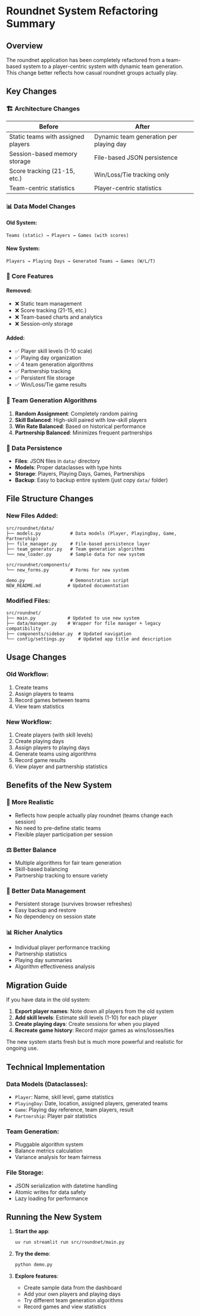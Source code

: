 # Roundnet System Refactoring Summary

## Overview

The roundnet application has been completely refactored from a team-based system to a player-centric system with dynamic team generation. This change better reflects how casual roundnet groups actually play.

## Key Changes

### 🏗️ Architecture Changes

| **Before** | **After** |
|------------|-----------|
| Static teams with assigned players | Dynamic team generation per playing day |
| Session-based memory storage | File-based JSON persistence |
| Score tracking (21-15, etc.) | Win/Loss/Tie tracking only |
| Team-centric statistics | Player-centric statistics |

### 📊 Data Model Changes

#### Old System:
```
Teams (static) → Players → Games (with scores)
```

#### New System:
```
Players → Playing Days → Generated Teams → Games (W/L/T)
```

### 🎯 Core Features

#### Removed:
- ❌ Static team management
- ❌ Score tracking (21-15, etc.)
- ❌ Team-based charts and analytics
- ❌ Session-only storage

#### Added:
- ✅ Player skill levels (1-10 scale)
- ✅ Playing day organization
- ✅ 4 team generation algorithms
- ✅ Partnership tracking
- ✅ Persistent file storage
- ✅ Win/Loss/Tie game results

### 🔀 Team Generation Algorithms

1. **Random Assignment**: Completely random pairing
2. **Skill Balanced**: High-skill paired with low-skill players
3. **Win Rate Balanced**: Based on historical performance
4. **Partnership Balanced**: Minimizes frequent partnerships

### 💾 Data Persistence

- **Files**: JSON files in `data/` directory
- **Models**: Proper dataclasses with type hints
- **Storage**: Players, Playing Days, Games, Partnerships
- **Backup**: Easy to backup entire system (just copy `data/` folder)

## File Structure Changes

### New Files Added:
```
src/roundnet/data/
├── models.py           # Data models (Player, PlayingDay, Game, Partnership)
├── file_manager.py     # File-based persistence layer
├── team_generator.py   # Team generation algorithms
└── new_loader.py       # Sample data for new system

src/roundnet/components/
└── new_forms.py        # Forms for new system

demo.py                 # Demonstration script
NEW_README.md          # Updated documentation
```

### Modified Files:
```
src/roundnet/
├── main.py            # Updated to use new system
├── data/manager.py    # Wrapper for file manager + legacy compatibility
├── components/sidebar.py  # Updated navigation
└── config/settings.py     # Updated app title and description
```

## Usage Changes

### Old Workflow:
1. Create teams
2. Assign players to teams
3. Record games between teams
4. View team statistics

### New Workflow:
1. Create players (with skill levels)
2. Create playing days
3. Assign players to playing days
4. Generate teams using algorithms
5. Record game results
6. View player and partnership statistics

## Benefits of the New System

### 🎯 More Realistic
- Reflects how people actually play roundnet (teams change each session)
- No need to pre-define static teams
- Flexible player participation per session

### ⚖️ Better Balance
- Multiple algorithms for fair team generation
- Skill-based balancing
- Partnership tracking to ensure variety

### 💾 Better Data Management
- Persistent storage (survives browser refreshes)
- Easy backup and restore
- No dependency on session state

### 📊 Richer Analytics
- Individual player performance tracking
- Partnership statistics
- Playing day summaries
- Algorithm effectiveness analysis

## Migration Guide

If you have data in the old system:

1. **Export player names**: Note down all players from the old system
2. **Add skill levels**: Estimate skill levels (1-10) for each player
3. **Create playing days**: Create sessions for when you played
4. **Recreate game history**: Record major games as wins/losses/ties

The new system starts fresh but is much more powerful and realistic for ongoing use.

## Technical Implementation

### Data Models (Dataclasses):
- `Player`: Name, skill level, game statistics
- `PlayingDay`: Date, location, assigned players, generated teams
- `Game`: Playing day reference, team players, result
- `Partnership`: Player pair statistics

### Team Generation:
- Pluggable algorithm system
- Balance metrics calculation
- Variance analysis for team fairness

### File Storage:
- JSON serialization with datetime handling
- Atomic writes for data safety
- Lazy loading for performance

## Running the New System

1. **Start the app**:
   ```bash
   uv run streamlit run src/roundnet/main.py
   ```

2. **Try the demo**:
   ```bash
   python demo.py
   ```

3. **Explore features**:
   - Create sample data from the dashboard
   - Add your own players and playing days
   - Try different team generation algorithms
   - Record games and view statistics
